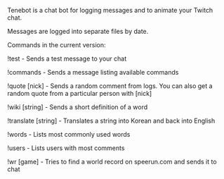 Tenebot is a chat bot for logging messages and to animate your Twitch chat.

Messages are logged into separate files by date.

Commands in the current version:

!test                  - Sends a test message to your chat

!commands              - Sends a message listing available commands

!quote [nick]          - Sends a random comment from logs. You can also get a random quote from a particular person with  [nick]

!wiki [string]         - Sends a short definition of a word

!translate [string]    - Translates a string into Korean and back into English

!words                 - Lists most commonly used words

!users                 - Lists users with most comments

!wr [game]             - Tries to find a world record on speerun.com and sends it to chat

